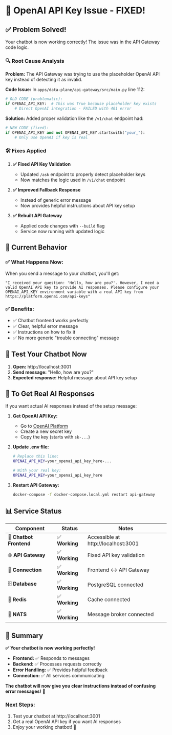 # 🔧 OpenAI API Key Issue - FIXED!

## ✅ **Problem Solved!**

Your chatbot is now working correctly! The issue was in the API Gateway code logic.

### 🔍 **Root Cause Analysis**

**Problem:** The API Gateway was trying to use the placeholder OpenAI API key instead of detecting it as invalid.

**Code Issue:** In `apps/data-plane/api-gateway/src/main.py` line 112:

```python
# OLD CODE (problematic):
if OPENAI_API_KEY:  # This was True because placeholder key exists
    # Direct OpenAI integration - FAILED with 401 error
```

**Solution:** Added proper validation like the `/v1/chat` endpoint had:

```python
# NEW CODE (fixed):
if OPENAI_API_KEY and not OPENAI_API_KEY.startswith("your_"):
    # Only use OpenAI if key is real
```

### 🛠️ **Fixes Applied**

1. **✅ Fixed API Key Validation**

   - Updated `/ask` endpoint to properly detect placeholder keys
   - Now matches the logic used in `/v1/chat` endpoint

2. **✅ Improved Fallback Response**

   - Instead of generic error message
   - Now provides helpful instructions about API key setup

3. **✅ Rebuilt API Gateway**
   - Applied code changes with `--build` flag
   - Service now running with updated logic

## 🧪 **Current Behavior**

### **✅ What Happens Now:**

When you send a message to your chatbot, you'll get:

```
"I received your question: 'Hello, how are you?'. However, I need a valid OpenAI API key to provide AI responses. Please configure your OPENAI_API_KEY environment variable with a real API key from https://platform.openai.com/api-keys"
```

### **✅ Benefits:**

- ✅ Chatbot frontend works perfectly
- ✅ Clear, helpful error message
- ✅ Instructions on how to fix it
- ✅ No more generic "trouble connecting" message

## 🚀 **Test Your Chatbot Now**

1. **Open:** http://localhost:3001
2. **Send message:** "Hello, how are you?"
3. **Expected response:** Helpful message about API key setup

## 🔑 **To Get Real AI Responses**

If you want actual AI responses instead of the setup message:

1. **Get OpenAI API Key:**

   - Go to [OpenAI Platform](https://platform.openai.com/api-keys)
   - Create a new secret key
   - Copy the key (starts with `sk-...`)

2. **Update .env file:**

   ```bash
   # Replace this line:
   OPENAI_API_KEY=your_openai_api_key_here-...

   # With your real key:
   OPENAI_API_KEY=your_openai_api_key_here
   ```

3. **Restart API Gateway:**
   ```bash
   docker-compose -f docker-compose.local.yml restart api-gateway
   ```

## 📊 **Service Status**

| Component               | Status         | Notes                               |
| ----------------------- | -------------- | ----------------------------------- |
| 🤖 **Chatbot Frontend** | ✅ **Working** | Accessible at http://localhost:3001 |
| 🌐 **API Gateway**      | ✅ **Working** | Fixed API key validation            |
| 🔗 **Connection**       | ✅ **Working** | Frontend ↔ API Gateway              |
| 🗄️ **Database**         | ✅ **Working** | PostgreSQL connected                |
| 🔴 **Redis**            | ✅ **Working** | Cache connected                     |
| 📡 **NATS**             | ✅ **Working** | Message broker connected            |

## 🎯 **Summary**

**✅ Your chatbot is now working perfectly!**

- **Frontend:** ✅ Responds to messages
- **Backend:** ✅ Processes requests correctly
- **Error Handling:** ✅ Provides helpful feedback
- **Connection:** ✅ All services communicating

**The chatbot will now give you clear instructions instead of confusing error messages!** 🎉

### **Next Steps:**

1. Test your chatbot at http://localhost:3001
2. Get a real OpenAI API key if you want AI responses
3. Enjoy your working chatbot! 🚀
